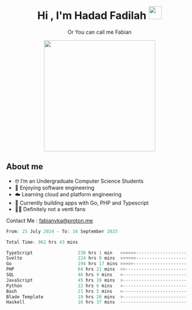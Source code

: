 <h1 align="center">Hi , I'm Hadad Fadilah  <img src="https://media.giphy.com/media/hvRJCLFzcasrR4ia7z/giphy.gif" width="35" ></h1>
<p align="center"><span>Or You can call me <span style="font: bold">Fabian</span></p>
<p align="center">
<img src="https://media.tenor.com/78dNivDemDAAAAAi/speech-bubble-venti.gif" width="300"/>    
</p>

##  About me
- 🤓 I’m an Undergraduate Computer Science Students
- 🍰 Enjoying software engineering
- ☁️ Learning cloud and platform engineering
- 🧰 Currently building apps with Go, PHP and Typescript 
- 🏃‍♂️ Definitely not a venti fans

Contact Me : fabianvka@proton.me

<!--START_SECTION:waka-->

```go
From: 25 July 2024 - To: 16 September 2025

Total Time: 962 hrs 43 mins

TypeScript                 230 hrs 1 min   >>>>>>-------------------   23.71 %
Svelte                     224 hrs 8 mins  >>>>>>-------------------   23.10 %
Go                         194 hrs 17 mins >>>>>--------------------   20.03 %
PHP                        64 hrs 21 mins  >>-----------------------   06.63 %
SQL                        46 hrs 9 mins   >------------------------   04.76 %
JavaScript                 45 hrs 19 mins  >------------------------   04.67 %
Python                     22 hrs 6 mins   >------------------------   02.28 %
Bash                       21 hrs 5 mins   >------------------------   02.17 %
Blade Template             19 hrs 26 mins  >------------------------   02.00 %
Haskell                    16 hrs 37 mins  -------------------------   01.71 %
```

<!--END_SECTION:waka-->




<!--
**Fadil-Tao/Fadil-Tao** is a ✨ _special_ ✨ repository because its `README.md` (this file) appears on your GitHub profile.


